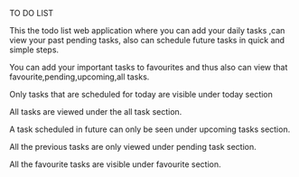 TO DO LIST

This the todo list web application where you can add your daily tasks ,can view your past pending tasks, also can schedule future tasks in quick and simple steps.

You can add your important tasks to favourites and thus also can view that favourite,pending,upcoming,all tasks.

Only tasks that are scheduled for today are visible under today section

All tasks are viewed under the all task section.

A task scheduled in future can only be seen under upcoming tasks section.

All the previous tasks are only viewed under pending task section.

All the favourite tasks are visible under favourite section.
